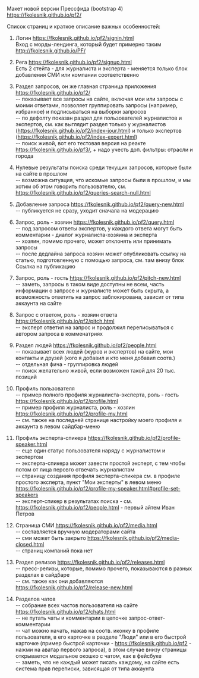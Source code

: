 Макет новой версии Прессфида (bootstrap 4)<br>
https://fkolesnik.github.io/pf2/

Список страниц и краткое описание важных особенностей:

1. Логин https://fkolesnik.github.io/pf2/signin.html<br>
Вход с морды-лендинга, который будет примерно таким http://fkolesnik.github.io/PF/

2. Рега https://fkolesnik.github.io/pf2/signup.html<br>
Есть 2 стейта - для журналиста и эксперта - меняется только блок добавления СМИ или компании соответственно

3. Раздел запросов, он же главная страница приложения https://fkolesnik.github.io/pf2/<br>
-- показывает все запросы на сайте, включая мои или запросы с моими ответами, позволяет группировать запросы (например,
избранное) и подписываться на выборки запросов<br>
-- по дефолту показан раздел для пользователей журналистов и экспертов, см. как выглядит раздел только у журналистов (https://fkolesnik.github.io/pf2/index-jour.html) и только
 экспертов (https://fkolesnik.github.io/pf2/index-expert.html)<br>
-- поиск живой, вот его тестовая версия на реакте https://fkolesnik.github.io/pf3/, + надо учесть доп. фильтры: отрасли и города<br>

4. Нулевые результаты поиска среди текущих запросов, которые были на сайте в прошлом<br>
-- возможна ситуация, что искомые запросы были в прошлом, и мы хотим об этом говорить пользователю, см. https://fkolesnik.github.io/pf2/queries-search-null.html<br>

5. Добавление запроса https://fkolesnik.github.io/pf2/query-new.html<br>
-- публикуется не сразу, уходит сначала на модерацию<br>

6. Запрос, роль - хозяин https://fkolesnik.github.io/pf2/query.html<br>
-- под запросом ответы экспертов, у каждого ответа могут быть комментарии - диалог журналиста-хозяина и эксперта <br>
-- хозяин, помимо прочего, может отклонять или принимать запросы<br>
-- после дедлайна запроса хозяин может опубликовать ссылку на статью, подготовленную с помощью запроса, см. там внизу блок Ссылка на публикацию<br>

7. Запрос, роль - гость https://fkolesnik.github.io/pf2/pitch-new.html<br>
-- заметь, запросы в таком виде доступны не всем, часть информации о запросе и журналисте может быть скрыта, а возможность ответить на запрос заблокирована, зависит от типа аккаунта на сайте<br>

8. Запрос с ответом, роль - хозяин ответа https://fkolesnik.github.io/pf2/pitch.html<br>
-- эксперт ответил на запрос и продолжил переписываться с автором запроса в комменатриях<br>

9. Раздел людей https://fkolesnik.github.io/pf2/people.html<br>
-- показывает всех людей (журов и экспертов) на сайте, мои контакты и друзей (кого я добавил и кто меня добавил соотв.)<br>
-- отдельная фича - группировка людей<br>
-- поиск желательно живой, если возможен такой для 20 тыс. позиций<br>

10. Профиль пользователя <br>
-- пример полного профиля журналиста-эксперта, роль - гость https://fkolesnik.github.io/pf2/profile.html<br>
-- пример профиля журналиста, роль - хозяин https://fkolesnik.github.io/pf2/profile-my.html<br>
-- см. также на последней странице настройку моего профиля и аккаунта в левом сайдбар-меню<br>

11. Профиль эксперта-спикера https://fkolesnik.github.io/pf2/profile-speaker.html<br>
-- еще один статус пользователя наряду с журналистом и экспертом<br>
-- эксперта-спикера может завести простой эксперт, с тем чтобы потом от лица перовго отвечать журналистам<br>
-- страницу создания профиля эксперта-спикера см. в профиле простого эксперта, пункт "Мои эксперты" в левом меню https://fkolesnik.github.io/pf2/profile-my-speaker.html#profile-set-speakers<br>
-- эксперт-спикер в результатах поиска - см. https://fkolesnik.github.io/pf2/people.html - первый айтем Иван Петров <br>

12. Страница СМИ https://fkolesnik.github.io/pf2/media.html<br>
-- составляется вручную модераторами сайта<br>
-- сми может быть закрыто https://fkolesnik.github.io/pf2/media-closed.html<br>
-- страниц компаний пока нет<br>

13. Раздел релизов https://fkolesnik.github.io/pf2/releases.html<br>
-- пресс-релизы, которые, помимо прочего, показываются в разных разделах в сайдбаре<br>
-- см. также как они добавляются https://fkolesnik.github.io/pf2/release-new.html<br>

14. Разделов чатов<br>
-- собрание всех частов пользователя на сайте https://fkolesnik.github.io/pf2/chats.html<br>
-- не путать чаты и комментарии в цепочке запрос-ответ-комментарии<br>
-- чат можно начать, нажав на соотв. иконку в профиле пользователя, в его карточке в разделе "Люди" или в его быстрой карточке (пример быстрой карточки - https://fkolesnik.github.io/pf2 - нажми на аватар первого запроса), в этом случае внизу страницы открывается модальное окошко с чатом, как в фейсбуке<br>
-- заметь, что не каждый может писать каждому, на сайте есть система прав переписки, зависящая от типа аккаунта<br>
